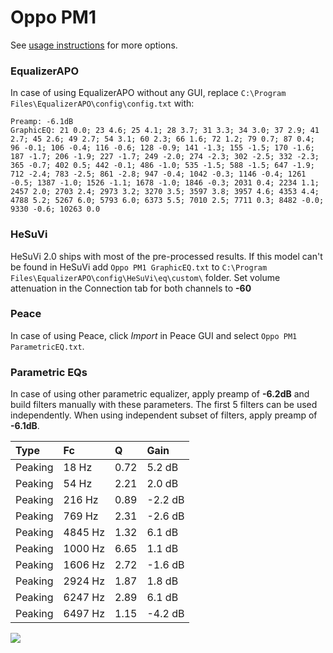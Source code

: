 # Oppo PM1
See [usage instructions](https://github.com/jaakkopasanen/AutoEq#usage) for more options.

### EqualizerAPO
In case of using EqualizerAPO without any GUI, replace `C:\Program Files\EqualizerAPO\config\config.txt`
with:
```
Preamp: -6.1dB
GraphicEQ: 21 0.0; 23 4.6; 25 4.1; 28 3.7; 31 3.3; 34 3.0; 37 2.9; 41 2.7; 45 2.6; 49 2.7; 54 3.1; 60 2.3; 66 1.6; 72 1.2; 79 0.7; 87 0.4; 96 -0.1; 106 -0.4; 116 -0.6; 128 -0.9; 141 -1.3; 155 -1.5; 170 -1.6; 187 -1.7; 206 -1.9; 227 -1.7; 249 -2.0; 274 -2.3; 302 -2.5; 332 -2.3; 365 -0.7; 402 0.5; 442 -0.1; 486 -1.0; 535 -1.5; 588 -1.5; 647 -1.9; 712 -2.4; 783 -2.5; 861 -2.8; 947 -0.4; 1042 -0.3; 1146 -0.4; 1261 -0.5; 1387 -1.0; 1526 -1.1; 1678 -1.0; 1846 -0.3; 2031 0.4; 2234 1.1; 2457 2.0; 2703 2.4; 2973 3.2; 3270 3.5; 3597 3.8; 3957 4.6; 4353 4.4; 4788 5.2; 5267 6.0; 5793 6.0; 6373 5.5; 7010 2.5; 7711 0.3; 8482 -0.0; 9330 -0.6; 10263 0.0
```

### HeSuVi
HeSuVi 2.0 ships with most of the pre-processed results. If this model can't be found in HeSuVi add
`Oppo PM1 GraphicEQ.txt` to `C:\Program Files\EqualizerAPO\config\HeSuVi\eq\custom\` folder.
Set volume attenuation in the Connection tab for both channels to **-60**

### Peace
In case of using Peace, click *Import* in Peace GUI and select `Oppo PM1 ParametricEQ.txt`.

### Parametric EQs
In case of using other parametric equalizer, apply preamp of **-6.2dB** and build filters manually
with these parameters. The first 5 filters can be used independently.
When using independent subset of filters, apply preamp of **-6.1dB**.

| Type    | Fc      |    Q | Gain    |
|:--------|:--------|:-----|:--------|
| Peaking | 18 Hz   | 0.72 | 5.2 dB  |
| Peaking | 54 Hz   | 2.21 | 2.0 dB  |
| Peaking | 216 Hz  | 0.89 | -2.2 dB |
| Peaking | 769 Hz  | 2.31 | -2.6 dB |
| Peaking | 4845 Hz | 1.32 | 6.1 dB  |
| Peaking | 1000 Hz | 6.65 | 1.1 dB  |
| Peaking | 1606 Hz | 2.72 | -1.6 dB |
| Peaking | 2924 Hz | 1.87 | 1.8 dB  |
| Peaking | 6247 Hz | 2.89 | 6.1 dB  |
| Peaking | 6497 Hz | 1.15 | -4.2 dB |

![](https://raw.githubusercontent.com/jaakkopasanen/AutoEq/master/results/innerfidelity/sbaf-serious/Oppo%20PM1/Oppo%20PM1.png)